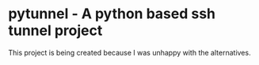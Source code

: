 # pytunnel - A python based ssh tunnel project

This project is being created because I was unhappy with the alternatives.
